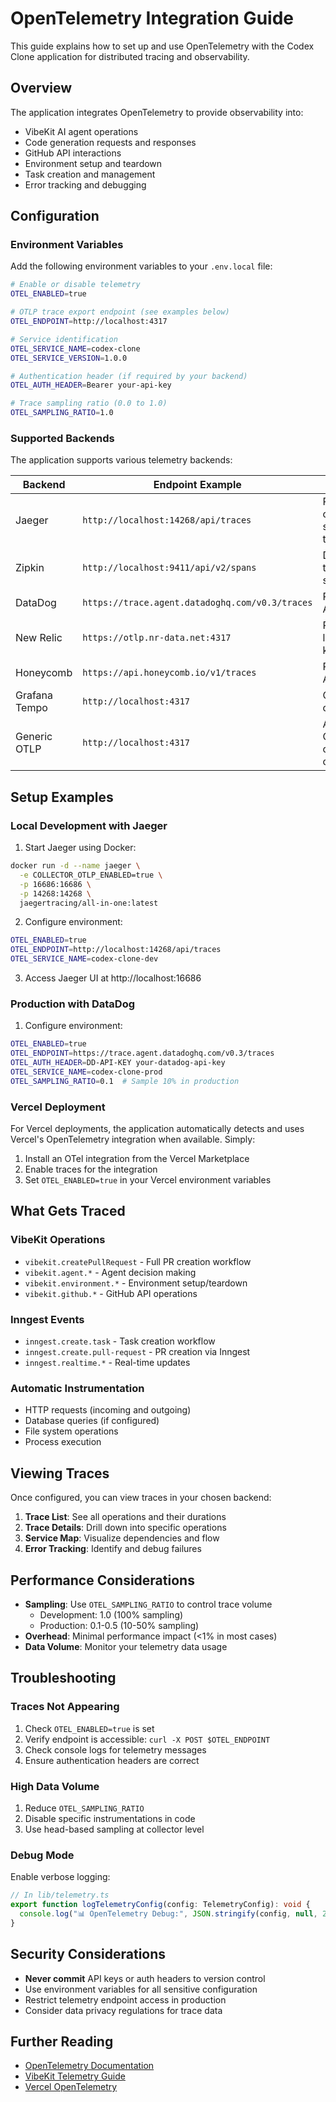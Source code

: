 # OpenTelemetry Integration Guide

This guide explains how to set up and use OpenTelemetry with the Codex Clone application for distributed tracing and observability.

## Overview

The application integrates OpenTelemetry to provide observability into:

- VibeKit AI agent operations
- Code generation requests and responses
- GitHub API interactions
- Environment setup and teardown
- Task creation and management
- Error tracking and debugging

## Configuration

### Environment Variables

Add the following environment variables to your `.env.local` file:

```bash
# Enable or disable telemetry
OTEL_ENABLED=true

# OTLP trace export endpoint (see examples below)
OTEL_ENDPOINT=http://localhost:4317

# Service identification
OTEL_SERVICE_NAME=codex-clone
OTEL_SERVICE_VERSION=1.0.0

# Authentication header (if required by your backend)
OTEL_AUTH_HEADER=Bearer your-api-key

# Trace sampling ratio (0.0 to 1.0)
OTEL_SAMPLING_RATIO=1.0
```

### Supported Backends

The application supports various telemetry backends:

| Backend       | Endpoint Example                                | Notes                         |
| ------------- | ----------------------------------------------- | ----------------------------- |
| Jaeger        | `http://localhost:14268/api/traces`             | Popular open-source tracing   |
| Zipkin        | `http://localhost:9411/api/v2/spans`            | Distributed tracing system    |
| DataDog       | `https://trace.agent.datadoghq.com/v0.3/traces` | Requires API key              |
| New Relic     | `https://otlp.nr-data.net:4317`                 | Requires license key          |
| Honeycomb     | `https://api.honeycomb.io/v1/traces`            | Requires API key              |
| Grafana Tempo | `http://localhost:4317`                         | OTLP-compatible               |
| Generic OTLP  | `http://localhost:4317`                         | Any OTLP-compatible collector |

## Setup Examples

### Local Development with Jaeger

1. Start Jaeger using Docker:

```bash
docker run -d --name jaeger \
  -e COLLECTOR_OTLP_ENABLED=true \
  -p 16686:16686 \
  -p 14268:14268 \
  jaegertracing/all-in-one:latest
```

2. Configure environment:

```bash
OTEL_ENABLED=true
OTEL_ENDPOINT=http://localhost:14268/api/traces
OTEL_SERVICE_NAME=codex-clone-dev
```

3. Access Jaeger UI at http://localhost:16686

### Production with DataDog

1. Configure environment:

```bash
OTEL_ENABLED=true
OTEL_ENDPOINT=https://trace.agent.datadoghq.com/v0.3/traces
OTEL_AUTH_HEADER=DD-API-KEY your-datadog-api-key
OTEL_SERVICE_NAME=codex-clone-prod
OTEL_SAMPLING_RATIO=0.1  # Sample 10% in production
```

### Vercel Deployment

For Vercel deployments, the application automatically detects and uses Vercel's OpenTelemetry integration when available. Simply:

1. Install an OTel integration from the Vercel Marketplace
2. Enable traces for the integration
3. Set `OTEL_ENABLED=true` in your Vercel environment variables

## What Gets Traced

### VibeKit Operations

- `vibekit.createPullRequest` - Full PR creation workflow
- `vibekit.agent.*` - Agent decision making
- `vibekit.environment.*` - Environment setup/teardown
- `vibekit.github.*` - GitHub API operations

### Inngest Events

- `inngest.create.task` - Task creation workflow
- `inngest.create.pull-request` - PR creation via Inngest
- `inngest.realtime.*` - Real-time updates

### Automatic Instrumentation

- HTTP requests (incoming and outgoing)
- Database queries (if configured)
- File system operations
- Process execution

## Viewing Traces

Once configured, you can view traces in your chosen backend:

1. **Trace List**: See all operations and their durations
2. **Trace Details**: Drill down into specific operations
3. **Service Map**: Visualize dependencies and flow
4. **Error Tracking**: Identify and debug failures

## Performance Considerations

- **Sampling**: Use `OTEL_SAMPLING_RATIO` to control trace volume
  - Development: 1.0 (100% sampling)
  - Production: 0.1-0.5 (10-50% sampling)
- **Overhead**: Minimal performance impact (<1% in most cases)
- **Data Volume**: Monitor your telemetry data usage

## Troubleshooting

### Traces Not Appearing

1. Check `OTEL_ENABLED=true` is set
2. Verify endpoint is accessible: `curl -X POST $OTEL_ENDPOINT`
3. Check console logs for telemetry messages
4. Ensure authentication headers are correct

### High Data Volume

1. Reduce `OTEL_SAMPLING_RATIO`
2. Disable specific instrumentations in code
3. Use head-based sampling at collector level

### Debug Mode

Enable verbose logging:

```typescript
// In lib/telemetry.ts
export function logTelemetryConfig(config: TelemetryConfig): void {
  console.log("📊 OpenTelemetry Debug:", JSON.stringify(config, null, 2));
}
```

## Security Considerations

- **Never commit** API keys or auth headers to version control
- Use environment variables for all sensitive configuration
- Restrict telemetry endpoint access in production
- Consider data privacy regulations for trace data

## Further Reading

- [OpenTelemetry Documentation](https://opentelemetry.io/docs/)
- [VibeKit Telemetry Guide](https://docs.vibekit.sh/open-telemetry)
- [Vercel OpenTelemetry](https://vercel.com/docs/observability/otel-overview)

